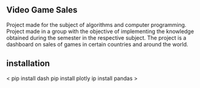 ## Video Game Sales

Project made for the subject of algorithms and computer programming. Project made in a group with the objective of implementing the knowledge obtained during the semester in the respective subject.
The project is a dashboard on sales of games in certain countries and around the world.

## installation 

< pip install dash
pip install plotly
ip install pandas >

